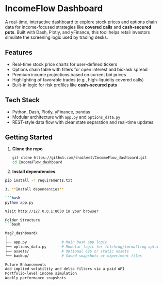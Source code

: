 # IncomeFlow Dashboard

A real-time, interactive dashboard to explore stock prices and options chain data for income-focused strategies like **covered calls** and **cash-secured puts**. Built with Dash, Plotly, and yFinance, this tool helps retail investors simulate the screening logic used by trading desks.

## Features

- Real-time stock price charts for user-defined tickers  
- Options chain table with filters for open interest and bid-ask spread  
- Premium income projections based on current bid prices  
- Highlighting of favorable trades (e.g., high-liquidity covered calls)  
- Built-in logic for risk profiles like **cash-secured puts**

## Tech Stack

- Python, Dash, Plotly, yFinance, pandas  
- Modular architecture with `app.py` and `options_data.py`  
- REST-style data flow with clear state separation and real-time updates

## Getting Started

1. **Clone the repo**  
   ```bash
   git clone https://github.com/shailee2/IncomeFlow_dashboard.git
   cd IncomeFlow_dashboard
   
2. **Install dependencies** 

 ```bash
pip install -r requirements.txt

3. **Install dependencies** 

 ```bash
python app.py

Visit http://127.0.0.1:8050 in your browser

Folder Structure
```bash

Mag7_dashboard/
│
├── app.py                # Main Dash app logic
├── options_data.py       # Modular logic for fetching/formatting options data
├── assets/               # Optional CSS or static assets
└── backup/               # Saved snapshots or experiment files

Future Enhancements
Add implied volatility and delta filters via a paid API
Portfolio-level income simulation
Weekly performance snapshots
